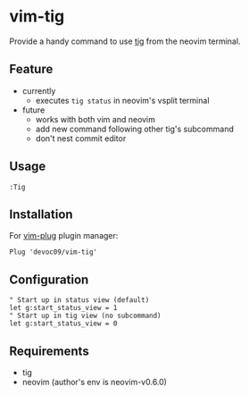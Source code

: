 # vim-tig
Provide a handy command to use [tig](https://github.com/jonas/tig) from the neovim terminal.

## Feature
- currently
    - executes `tig status` in neovim's vsplit terminal
- future
    - works with both vim and neovim
    - add new command following other tig's subcommand
    - don't nest commit editor

## Usage
```
:Tig
```

## Installation
For [vim-plug](https://github.com/junegunn/vim-plug) plugin manager:
```
Plug 'devoc09/vim-tig'
```

## Configuration
```
" Start up in status view (default)
let g:start_status_view = 1
" Start up in tig view (no subcommand)
let g:start_status_view = 0
```

## Requirements
- tig
- neovim (author's env is neovim-v0.6.0)
